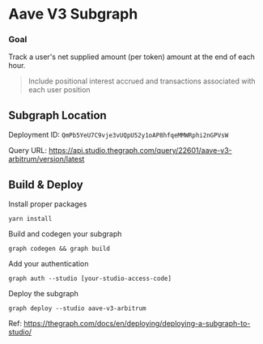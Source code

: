 # Aave V3 Subgraph

### Goal

Track a user's net supplied amount (per token) amount at the end of each hour.

> Include positional interest accrued and transactions associated with each user position

## Subgraph Location

Deployment ID: `QmPb5YeU7C9vje3vUQpU52y1oAP8hfqeMMWRphi2nGPVsW`

Query URL: https://api.studio.thegraph.com/query/22601/aave-v3-arbitrum/version/latest

## Build & Deploy

Install proper packages
```
yarn install
```

Build and codegen your subgraph
```
graph codegen && graph build
```

Add your authentication
```
graph auth --studio [your-studio-access-code]
```

Deploy the subgraph
```
graph deploy --studio aave-v3-arbitrum
```

Ref: https://thegraph.com/docs/en/deploying/deploying-a-subgraph-to-studio/
